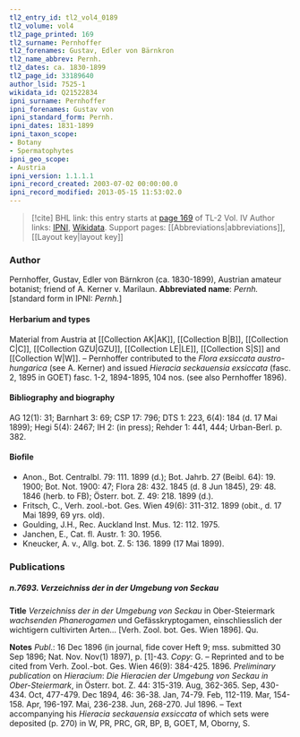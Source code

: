 ```yaml
---
tl2_entry_id: tl2_vol4_0189
tl2_volume: vol4
tl2_page_printed: 169
tl2_surname: Pernhoffer
tl2_forenames: Gustav, Edler von Bärnkron
tl2_name_abbrev: Pernh.
tl2_dates: ca. 1830-1899
tl2_page_id: 33189640
author_lsid: 7525-1
wikidata_id: Q21522834
ipni_surname: Pernhoffer
ipni_forenames: Gustav von
ipni_standard_form: Pernh.
ipni_dates: 1831-1899
ipni_taxon_scope: 
- Botany
- Spermatophytes
ipni_geo_scope: 
- Austria
ipni_version: 1.1.1.1
ipni_record_created: 2003-07-02 00:00:00.0
ipni_record_modified: 2013-05-15 11:53:02.0
---
```


> [!cite] BHL link: this entry starts at [page 169](https://www.biodiversitylibrary.org/page/33189640) of TL-2 Vol. IV
> Author links: [IPNI](https://www.ipni.org/a/7525-1), [Wikidata](https://www.wikidata.org/wiki/Q21522834). Support pages: [[Abbreviations|abbreviations]], [[Layout key|layout key]]

### Author

Pernhoffer, Gustav, Edler von Bärnkron (ca. 1830-1899), Austrian amateur botanist; friend of A. Kerner v. Marilaun. 
**Abbreviated name**: *Pernh.* \[standard form in IPNI: *Pernh.*\]

#### Herbarium and types

Material from Austria at [[Collection AK|AK]], [[Collection B|B]], [[Collection C|C]], [[Collection GZU|GZU]], [[Collection LE|LE]], [[Collection S|S]] and [[Collection W|W]]. – Pernhoffer contributed to the *Flora exsiccata austro-hungarica* (see A. Kerner) and issued *Hieracia seckauensia exsiccata* (fasc. 2, 1895 in GOET) fasc. 1-2, 1894-1895, 104 nos. (see also Pernhoffer 1896).

#### Bibliography and biography

AG 12(1): 31; Barnhart 3: 69; CSP 17: 796; DTS 1: 223, 6(4): 184 (d. 17 Mai 1899); Hegi 5(4): 2467; IH 2: (in press); Rehder 1: 441, 444; Urban-Berl. p. 382.

#### Biofile

- Anon., Bot. Centralbl. 79: 111. 1899 (d.); Bot. Jahrb. 27 (Beibl. 64): 19. 1900; Bot. Not. 1900: 47; Flora 28: 432. 1845 (d. 8 Jun 1845), 29: 48. 1846 (herb. to FB); Österr. bot. Z. 49: 218. 1899 (d.).
- Fritsch, C., Verh. zool.-bot. Ges. Wien 49(6): 311-312. 1899 (obit., d. 17 Mai 1899, 69 yrs. old).
- Goulding, J.H., Rec. Auckland Inst. Mus. 12: 112. 1975.
- Janchen, E., Cat. fl. Austr. 1: 30. 1956.
- Kneucker, A. v., Allg. bot. Z. 5: 136. 1899 (17 Mai 1899).

### Publications

##### n.7693. Verzeichniss der in der Umgebung von Seckau

**Title**
*Verzeichniss der in der Umgebung von Seckau* in Ober-Steiermark *wachsenden Phanerogamen* und Gefässkryptogamen, einschliesslich der wichtigern cultivirten Arten... \[Verh. Zool. bot. Ges. Wien 1896\]. Qu.

**Notes**
*Publ*.: 16 Dec 1896 (in journal, fide cover Heft 9; mss. submitted 30 Sep 1896; Nat. Nov. Nov(1) 1897), p. \[1\]-43. *Copy*: G. – Reprinted and to be cited from Verh. Zool.-bot. Ges. Wien 46(9): 384-425. 1896.
*Preliminary publication* on *Hieracium*: *Die Hieracien der Umgebung von Seckau in Ober-Steiermark*, in Österr. bot. Z. 44: 315-319. Aug, 362-365. Sep, 430-434. Oct, 477-479. Dec 1894, 46: 36-38. Jan, 74-79. Feb, 112-119. Mar, 154-158. Apr, 196-197. Mai, 236-238. Jun, 268-270. Jul 1896. – Text accompanying his *Hieracia seckauensia exsiccata* of which sets were deposited (p. 270) in W, PR, PRC, GR, BP, B, GOET, M, Oborny, S.

